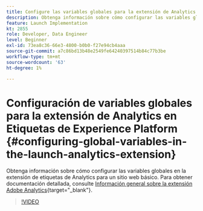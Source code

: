 ```yaml
---
title: Configure las variables globales para la extensión de Analytics
description: Obtenga información sobre cómo configurar las variables globales en la extensión de etiquetas de Analytics para un sitio web básico.
feature: Launch Implementation
kt: 2855
role: Developer, Data Engineer
level: Beginner
exl-id: 73ea8c36-66e3-4800-b0b0-f27e94cb4aaa
source-git-commit: a7c86bd13b48e2549fe64240397514b84c77b3be
workflow-type: tm+mt
source-wordcount: '63'
ht-degree: 1%

---
```


# Configuración de variables globales para la extensión de Analytics en Etiquetas de Experience Platform {#configuring-global-variables-in-the-launch-analytics-extension}

Obtenga información sobre cómo configurar las variables globales en la extensión de etiquetas de Analytics para un sitio web básico. Para obtener documentación detallada, consulte [Información general sobre la extensión Adobe Analytics](https://experienceleague.adobe.com/docs/experience-platform/tags/extensions/client/analytics/overview.html?lang=es){target="_blank"}.

>[!VIDEO](https://video.tv.adobe.com/v/27181/?quality=12&learn=on)
